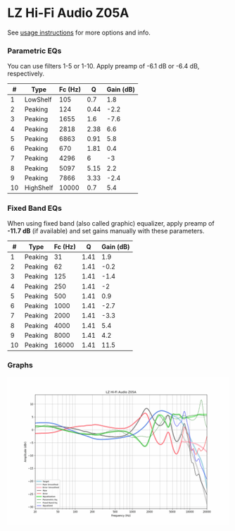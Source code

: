 # LZ Hi-Fi Audio Z05A
See [usage instructions](https://github.com/jaakkopasanen/AutoEq#usage) for more options and info.

### Parametric EQs
You can use filters 1-5 or 1-10. Apply preamp of -6.1 dB or -6.4 dB, respectively.

|   # | Type      |   Fc (Hz) |    Q |   Gain (dB) |
|-----|-----------|-----------|------|-------------|
|   1 | LowShelf  |       105 | 0.7  |         1.8 |
|   2 | Peaking   |       124 | 0.44 |        -2.2 |
|   3 | Peaking   |      1655 | 1.6  |        -7.6 |
|   4 | Peaking   |      2818 | 2.38 |         6.6 |
|   5 | Peaking   |      6863 | 0.91 |         5.8 |
|   6 | Peaking   |       670 | 1.81 |         0.4 |
|   7 | Peaking   |      4296 | 6    |        -3   |
|   8 | Peaking   |      5097 | 5.15 |         2.2 |
|   9 | Peaking   |      7866 | 3.33 |        -2.4 |
|  10 | HighShelf |     10000 | 0.7  |         5.4 |

### Fixed Band EQs
When using fixed band (also called graphic) equalizer, apply preamp of **-11.7 dB** (if available) and set gains manually with these parameters.

|   # | Type    |   Fc (Hz) |    Q |   Gain (dB) |
|-----|---------|-----------|------|-------------|
|   1 | Peaking |        31 | 1.41 |         1.9 |
|   2 | Peaking |        62 | 1.41 |        -0.2 |
|   3 | Peaking |       125 | 1.41 |        -1.4 |
|   4 | Peaking |       250 | 1.41 |        -2   |
|   5 | Peaking |       500 | 1.41 |         0.9 |
|   6 | Peaking |      1000 | 1.41 |        -2.7 |
|   7 | Peaking |      2000 | 1.41 |        -3.3 |
|   8 | Peaking |      4000 | 1.41 |         5.4 |
|   9 | Peaking |      8000 | 1.41 |         4.2 |
|  10 | Peaking |     16000 | 1.41 |        11.5 |

### Graphs
![](./LZ%20Hi-Fi%20Audio%20Z05A.png)
